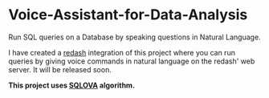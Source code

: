 # Voice-Assistant-for-Data-Analysis
Run SQL queries on a Database by speaking questions in Natural Language.

I have created a [redash](https://redash.io/) integration of this project where you can run queries by giving voice commands in natural language on the redash' web server. It will be released soon.

**This project uses [SQLOVA](https://github.com/naver/sqlova) algorithm.**
